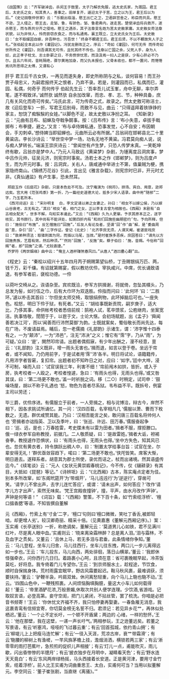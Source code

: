 <!-- { "loadSidebar": true } -->
    《战国策》云：“齐军破淖齿，杀闵王于鼓里，太子乃解衣免服，逃太史氏家，为溉园。君王后，太史氏之女，知其贵人，善事之。田单复齐，遽迎太子于莒，立之以为王，君王后以为后。”《史记田敬仲世家》云：“乐毅出临淄，愍王出亡之卫，卫君辟宫舍之，称臣而共具。愍王不逊，卫人侵之，愍王去，走邹、鲁，有骄色，邹、鲁君弗内，遂走莒。楚使淖齿将兵救齐，遂杀愍王，而与燕共分齐之侵地。愍王之遇杀，其子法章变名姓为莒太史敫家庸。太史敫女奇法章状貌，以为非恒人，怜而尝窃衣食之，而与私通焉。襄王既立，立太史氏女为王后。太史敫曰：‘女不取媒因自嫁，非吾种也，污吾世！’终身不覩君王后。君王后贤，不以不覩故失人子之礼。”张伯起全本此以作《灌园记》。冯犹龙删改正之，序云：“奇如《灌园》，何可无传 而传奇如世所传之《灌园》，则吾谓其无可传，且忧其终不传也。法章以亡国之余，父死人手，身为人奴，此正孝子枕戈、志士卧薪之日，不务愤悱忧思，而汲汲焉一妇人之是获，少有心肝必不乃尔。且五六年间，音耗隔绝，骤尔黄袍加身，而父仇未报也，父骨未收也，都不一置问，而惓惓焉讯所思得之太傅，又谓有心 

肝乎 君王后千古女侠，一再见而遂失身，即史所称阴与之私，谈何容易！而王孙贾子母忠义，为嗣君报终天之恨者，乃弃不录。若是，则灌园而已，私偶而巳，灌园、私偶，何奇乎 而何传乎 伯起先生云：‘吾率吾儿试玉峯，舟中无聊，率尔弄笔，遂不暇致详。’诚然欤 诚然欤 自余加改窜，而忠、孝、志、节，种种具备，庶几有关风化而奇可传矣。”冯氏此言，可为传奇之式，故录之。然太史敫可称洁士，故《迎后登车》一折，写君王后别母，而敫不与见，曲云：“只得遥拜着铁铮铮的家主，恕饶了痴騃騃的女娃。”以脚色不足，故太史敫以净扮之耳。
     《知新录》云：“元曲有吕布、貂蝉及夺戟争鬬事。按：《吕布传》言：‘布小失意，卓拔手戟掷布；布拳捷，避之。’又言：‘布与卓侍婢私通，恐事发觉，心不自安；布因朝会，手刃刺卓。’想侍婢当即貂蝉也。元曲所云必有所据。”
     吕翁祠在邯郸县北二十里黄粱店。李长沙诗云：“举世空中梦一场，功名无地不黄粱。冯君莫向痴人说，说与痴人梦转长。”端溪王崇庆诗云：“曾闻世有卢生梦，只恐人传梦末真。一笑乾坤终有歇，吕翁亦是梦中人。”乃元人马致远《黄粱梦》杂剧，为锺离度吕洞宾事，梦中吕作元帅，征吴元济，则宪宗时事矣。汤若士本之作《邯郸梦》，则为吕度卢生，而为开元时事。按：吕洞宾，关右人，唐咸通中举进士不第，值巢贼为梗，携家隐终南山。《锦绣万花谷》引此，言出见《雅言杂载》，则宪宗时巳非，开元时尤非。《真仙通监》有卢生事，恐未然耳。  
 
     郑庭玉作《后庭花》杂剧，只是本色处不可及。沈宁庵演为《桃符》，排场、宾白、用意，逊郑远矣。宫大用《范张鸡黍》第一折，乃一篇经史道德大论，抵多少宋人语录。曲中用“随邪”二字，乃玉茗所本。
     《西河词话》云：“宋孙明复  白，李文定请以弟之女妻之，孙曰：‘相女不以嫁公侯，乃以嫁山谷衰老，古无有之。’其曰‘相女’者，相门之女，正以李复古曾为相故也。《西厢》末剧有‘自古相女配夫’，世多不解，鸟知实本诸此。”又云：“《西厢》久为人更窜。予求其原本正之，逐字核实，其书颇行。其中尚有不能详处，如第四折内有‘和尚们回施些幽期密约’句，予向所释，但曰：‘施侩曰“布施”，反乞僧施曰“回施”。’后友人有论及者，坚谓‘回’作‘曲’解，是‘委曲周旋’意，杂引‘回’、‘曲’二字作证。曾记《北史》：‘北齐李庶无须，人谓天阉，崔谌尝戏庶曰：“敦弟种须法：取锥刺面为窍，而插以马尾，当效。”是时崔族多恶疾，庶因答曰：“请先以方回施贵族，艺眉有效，然后种须。”’然则‘回施’，‘反施’矣。蔡子伯曰：‘施，音赐。今俗称”回赐“者，即“回施”之谓。’尤较直捷。”
     乔梦符《两世姻缘》曲中云：“俺主人酒杯赚煞春风凹。”从唐人“酒凹罍心翻”出。
《程史》云：“秦桧以绍兴十五年四月丙子朔赐第望仙桥，丁丑赐银绢万匹、两，钱千万，彩千缣。有诏就第赐宴，假以教坊优伶，宰执咸兴。中席，优长诵致语退，有参军者前，襃桧功德。一伶 

以荷叶交椅从之。诙语杂至。宾欢既洽，参军方拱揖谢，将就倚，忽坠其幞头，乃总发为髻，如行伍之巾，后有大巾环为双迭胜。伶指而问曰：‘此何环 ’曰：‘二胜环。’遽以朴击其首曰：‘尔但坐太师交椅，取银绢例物，此环掉脑后可也。’一座失色。桧怒，明日下伶于狱，有死者。”又云：“胡给事既新贡院，嗣岁庚子，适大比，乃侈其事，命供帐考校者悉倍前规：鹄袍人试，茗卒馈浆，公庖继肉，坐案宽洁。执事恪敬，誾誾于于，以鬯于文，士论大惬。会初场赋题，出《孟子》‘舜闻善若决江河’，而以‘闻善而行沛然莫御’为韵。士既就案矣，蜀俗敬长而尚先达，每在广场，不废请益焉。晡后，忽一老儒摘《礼部韵》示诸生，谓：‘沛字惟十四泰有之，一为“颠沛”，一为“沛邑”，注无“沛决”之义；惟它有“霈”字，乃从“雨”，为可疑。’众曰：‘是’，閧然叩帘请。出题者偶假寐，有少年出酬之，漫不经意，亶云：‘《礼部韵》注义既非，增一雨头无害也。’揖而退，如言以登于卷。坐远于帘者，或不闻知，乃仍用前字，于是试者用‘霈’‘沛’各半。明日将试论，语籍籍传，凡用沛字者皆窘，复扣帘。出题者初不知昨日之对，应曰：‘如字。’廷中大哗，浸不可制，噪而入曰：‘试官误我三年，利害不细！’帘前闱木如拱，皆折。或入于房，执考校者一人殴之，考校者惶遽，急曰：‘有雨头也得，无雨头也得。’或又咎其误，曰：‘第二场更不敢也。’盖一时祈脱之词。移〔二○〕时稍定，试司申：‘鼓噪场屋，胡以不称于礼遇也 ’怒，物色为首者尽系狱。韦布益不平。既拆号，例宴主司以劳还； 

毕三爵，优伶序进。有儒服立于前者，一人旁揖之，相与诧博洽，辩古今，岸然不相下，因各求挑试所诵忆。其一问：‘汉四百载，名宰相凡几 ’儒服以萧、曹而下枚数之，无遗。群优咸赞其能。乃曰：‘汉相吾能言之矣，敢问唐三百载名将帅何人也 ’旁揖者亦诎指英、卫以及季叶，曰：‘张巡、许远、田万春。’儒服奋起争曰：‘巡、远，是也；万春姓雷，考史牒未有以雷为田者。’揖者不服，撑拒滕口。俄一绿衣参军自称教授，前据几。二人敬质疑，曰：‘是故雷姓。’揖者大诟，袒裼奋拳。教授遽作恐惧状，曰：‘有雨头也得，无雨头也得。’坐中方失色，知其风已也。忽优有黄衣者，持令旗跃出稠人中，曰：‘制置太学给事台旨：试官在坐，尔辈安得无礼！’群优亟敛容趋下，喏曰：‘第二场更不敢也。’侠戺皆笑。席客大惭，明日遁去。遂释系者。胡意其为郡士所使，录优而诘之，杖而出诸境。然其语盛传迄今。”《续笔谈》云：“元人《女状元黄崇嘏春桃记》，今不传，仅《辍耕录》有其目，大抵如《琵琶》等记。”《诗辨坻》云：“《北西厢》古本，陈实庵点定者为佳。别本多所改窜，如‘东阁玳筵开’为‘带烟开’，‘马儿迍迍行’为‘逆逆行’，穿凿可笑。‘请字儿不曾出声，去字儿连忙答应’，或谓：‘请未出声，如何答应？’改作‘请字儿方才出声’，索然无味矣。‘梵王宫殿夜撞钟’，撞，平声，由水月改作‘声钟’。声钟是何等语！”
     《词旨》载：“《西厢》警策，不下百十条，如‘竹索缆浮桥’、‘檀口搵香腮’等语，不知皆撰自董解 

元《西厢》，竹索上有‘寸金’二字，‘檀口’句则曰‘檀口微微，笑吐丁香舌,被郎轻啮，却更增人劣’。较汉卿奇丽、精采十倍。（见黄嘉惠《董解元西厢记序》。）案：玉实甫《长亭送别》一折，称绝调矣，董解元云：‘莫道男儿心如铁，君不见满川红叶，尽是离人眼中血。’实甫则云：‘晓来离染霜林醉？总是离人泪。’泪与霜林，不及血字之贯矣。又董云：‘且休上马，若无多泪与君垂，此条情绪你争知。’董云：‘马儿登程，坐车儿归舍，马儿往西行，坐车儿往东拽，两口儿一步儿离得远如一步也。’王云：‘车儿投东，马儿向西，两处徘徊，落日山横翠。’董云：‘我郎休怪强牵衣，问你西行几日归。着路裹小心呵，且须在意：省可裹晚眠早起，冷茶饭莫吃，好将息。我专倚着门儿专望你。’王云：‘到京师服水土，趁程途，节饮食，顺时自保揣身体。荒村雨露宜眠早，野店风霜要起迟。鞍马秋风裹，最难调获，须要扶持。’董云：‘驴鞭半袅，吟肩双耸。休问离愁轻重，向个马儿上駞也駞不动。’王云。‘四围山色中，一鞭残照裹。人间烦恼胸填胸臆，量这大小车儿如何载得起！’董云：‘帝里酒酽花浓,万般景媚,休取次共别人便学连理。少饮酒,省游戏。记取奴言语，必登高第。妾守空闺，把门儿紧闭，不拈丝管，罢了梳洗。你咱是必把音书频寄！’王云：‘你休忧文齐福不齐，我只怕停妻再娶妻。一春鱼雁无消息，我这裹青鸾有信频宜寄，你切莫金榜无名誓不归。君须记：若见异乡花艹，再休似处栖迟。’董云：‘一个止不定长吁，一个顿不开盾黛；两边的 心绪，一样的愁怀。’王云：‘他在那壁，我在这壁，一递一声长吁气。’两相参玩，王之逊董远矣。若董之写景语，有云‘听塞鸿，哑哑的飞过暮云重’；有云‘回首孤城，依约青山拥’；有云‘柳堤儿上上把瘦马连忙解’；有云‘一径入天涯，荒凉古岸，衰艹带霜滑’；有云‘駞腰的柳树上有渔槎，一竿风旆茅檐上挂，澹烟消洒，横锁若两三家’；有云‘淅零零的雨打芭蕉叶，急煎煎的促织儿声相接’；有云‘灯儿一点，甫能吹灭，雨儿歇，闪出昏惨惨的半牕月’；有云‘披衣独步在月明中，凝睛看天色’；有云‘野水连天天竟白’；有云‘东风两岸绿杨摇，马头西接着长安道。正是黄河津，要用寸金竹索，缆着浮桥’。前人比王实甫为词曲重思王、太白，实甫何可当？当用以拟董解元。李空同云：‘董子崔张剧，当直继《离骚》。’”


